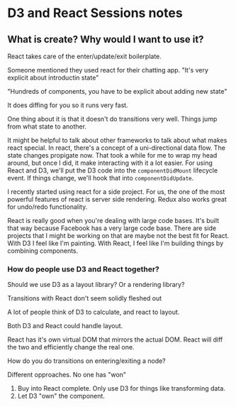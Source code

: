 # D3 and React Sessions notes

## What is create? Why would I want to use it?

React takes care of the enter/update/exit boilerplate.

Someone mentioned they used react for their chatting app. "It's very explicit about introductin state"

"Hundreds of components, you have to be explicit about adding new state"

It does diffing for you so it runs very fast.

One thing about it is that it doesn't do transitions very well. Things jump from what state to another.

It might be helpful to talk about other frameworks to talk about what makes react special. In react, there's a concept of a uni-directional data flow. The state changes propigate now. That took a while for me to wrap my head around, but once I did, it make interacting with it a lot easier. For using React and D3, we'll put the D3 code into the `componentDidMount` lifecycle event. If things change, we'll hook that into `componentDidUpdate`.

I recently started using react for a side project. For us, the one of the most powerful features of react is server side rendering. Redux also works great for undo/redo functionality.

React is really good when you're dealing with large code bases. It's built that way because Facebook has a very large code base. There are side projects that I might be working on that are maybe not the best fit for React. With D3 I feel like I'm painting. With React, I feel like I'm building things by combining components.

### How do people use D3 and React together?

Should we use D3 as a layout library? Or a rendering library?

Transitions with React don't seem solidly fleshed out

A lot of people think of D3 to calculate, and react to layout.

Both D3 and React could handle layout.

React has it's own virtual DOM that mirrors the actual DOM. React will diff the two and efficiently change the real one.

How do you do transitions on entering/exiting a node?

Different opproaches. No one has "won"
1. Buy into React complete. Only use D3 for things like transforming data.
2. Let D3 "own" the component.
